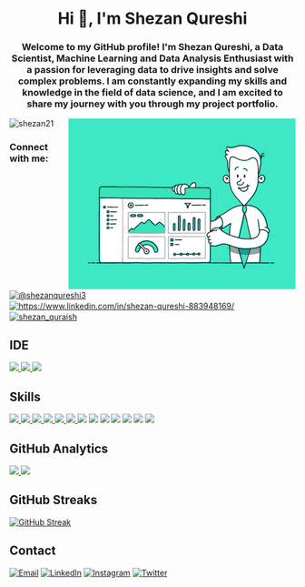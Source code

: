 <h1 align="center">Hi 👋, I'm Shezan Qureshi</h1>
<h3 align="center">Welcome to my GitHub profile! I'm Shezan Qureshi, a Data Scientist, Machine Learning and Data Analysis Enthusiast with a passion for leveraging data to drive insights and solve complex problems. I am constantly expanding my skills and knowledge in the field of data science, and I am excited to share my journey with you through my project portfolio.</h3>

<img align="right" alt="Data Analysis" width="400" src="75ez.gif">

<p align="left"> <img src="https://komarev.com/ghpvc/?username=shezan21&label=Profile%20views&color=0e75b6&style=flat" alt="shezan21" /> </p>

<h3 align="left">Connect with me:</h3>
<p align="left">
<a href="https://twitter.com/@shezanqureshi3" target="blank"><img align="center" src="https://raw.githubusercontent.com/rahuldkjain/github-profile-readme-generator/master/src/images/icons/Social/twitter.svg" alt="@shezanqureshi3" height="30" width="40" /></a>
<a href="https://linkedin.com/in/https://www.linkedin.com/in/shezan-qureshi-883948169/" target="blank"><img align="center" src="https://raw.githubusercontent.com/rahuldkjain/github-profile-readme-generator/master/src/images/icons/Social/linked-in-alt.svg" alt="https://www.linkedin.com/in/shezan-qureshi-883948169/" height="30" width="40" /></a>
<a href="https://instagram.com/shezan_quraish" target="blank"><img align="center" src="https://raw.githubusercontent.com/rahuldkjain/github-profile-readme-generator/master/src/images/icons/Social/instagram.svg" alt="shezan_quraish" height="30" width="40" /></a>
</p>

## IDE
[![](https://img.shields.io/badge/Python-FFD43B?style=for-the-badge&logo=python&logoColor=blue)  ![](https://img.shields.io/badge/PyCharm-000000.svg?&style=for-the-badge&logo=PyCharm&logoColor=white) ![](https://img.shields.io/badge/VSCode-0078D4?style=for-the-badge&logo=visual%20studio%20code&logoColor=white)](https://github.com/shezan21)

## Skills
[![](https://img.shields.io/badge/Numpy-777BB4?style=for-the-badge&logo=numpy&logoColor=white) ![](https://img.shields.io/badge/Pandas-2C2D72?style=for-the-badge&logo=pandas&logoColor=white) ![](https://img.shields.io/badge/Python-FFD43B?style=for-the-badge&logo=python&logoColor=blue) ![](https://img.shields.io/badge/scikit_learn-F7931E?style=for-the-badge&logo=scikit-learn&logoColor=whit) ![](https://img.shields.io/badge/SciPy-654FF0?style=for-the-badge&logo=SciPy&logoColor=white)  ![](https://img.shields.io/badge/Jupyter-F37626.svg?&style=for-the-badge&logo=Jupyter&logoColor=white) ![](https://img.shields.io/badge/Markdown-000000?style=for-the-badge&logo=markdown&logoColor=white)](https://github.com/shezan21) ![](https://img.shields.io/badge/Matplotlib-2C2D72?style=for-the-badge&logo=matplotlib&logoColor=white) ![](https://img.shields.io/badge/PowerBI-F2C811?style=for-the-badge&logo=Power%20BI&logoColor=white) ![](https://img.shields.io/badge/Plotly-239120?style=for-the-badge&logo=plotly&logoColor=white) ![](https://img.shields.io/badge/Microsoft_Excel-217346?style=for-the-badge&logo=microsoft-excel&logoColor=white
) ![](https://img.shields.io/badge/Microsoft_SQL_Server-CC2927?style=for-the-badge&logo=microsoft-sql-server&logoColor=white) ![](https://img.shields.io/badge/MySQL_Server-CC2927?style=for-the-badge&logo=MYSQL-server&logoColor=white) 

## GitHub Analytics
[<img height="180em" src="https://github-readme-stats-eight-theta.vercel.app/api?username=shezan21&show_icons=true&theme=dark&hide_border=true&include_all_commits=true&count_private=true"/> <img height="180em" src="https://github-readme-stats-eight-theta.vercel.app/api/top-langs/?username=shezan21&layout=compact&langs_count=8&theme=dark&hide_border=true"/>](https://github.com/shezan21)

## GitHub Streaks
[![GitHub Streak](https://github-readme-streak-stats.herokuapp.com?user=shezan21&theme=dark&hide_border=true)](https://git.io/streak-stats)



## Contact
[![Email](https://img.shields.io/badge/Gmail-D14836?style=for-the-badge&logo=gmail&logoColor=white)](mailto:analytics.with.shezangmail.com) [![LinkedIn](https://img.shields.io/badge/LinkedIn-0077B5?style=for-the-badge&logo=linkedin&logoColor=white)](https://www.linkedin.com/in/shezan-qureshi-883948169) [![Instagram](https://img.shields.io/badge/Instagram-E4405F?style=for-the-badge&logo=instagram&logoColor=white)](https://www.instagram.com/shezan_quraish/) [![Twitter](https://img.shields.io/badge/Twitter-1DA1F2?style=for-the-badge&logo=twitter&logoColor=white)](https://twitter.com/ShezanQureshi3)

